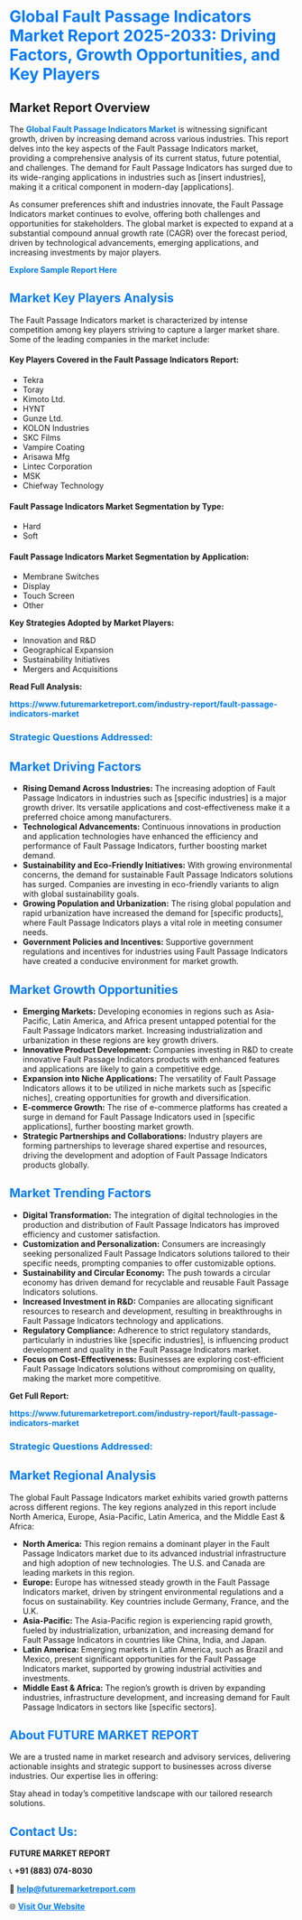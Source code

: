 <h1 style="color: #007BFF;">Global Fault Passage Indicators Market Report 2025-2033: Driving Factors, Growth Opportunities, and Key Players</h1>

<section id="overview">
<h2>Market Report Overview</h2>
<p>The <a href="https://www.futuremarketreport.com/industry-report/fault-passage-indicators-market" style="color: #007BFF; text-decoration: none;"><strong>Global Fault Passage Indicators Market</strong></a> is witnessing significant growth, driven by increasing demand across various industries. This report delves into the key aspects of the Fault Passage Indicators market, providing a comprehensive analysis of its current status, future potential, and challenges. The demand for Fault Passage Indicators has surged due to its wide-ranging applications in industries such as [insert industries], making it a critical component in modern-day [applications].</p>
<p>As consumer preferences shift and industries innovate, the Fault Passage Indicators market continues to evolve, offering both challenges and opportunities for stakeholders. The global market is expected to expand at a substantial compound annual growth rate (CAGR) over the forecast period, driven by technological advancements, emerging applications, and increasing investments by major players.</p>
</section>

<section id="overview">
<p><a href="https://www.futuremarketreport.com/request-sample/reportId=35819" style="color: #007BFF; text-decoration: none;"><strong>Explore Sample Report Here</strong></a></p>
</section>

<section id="key-players">
<h2 style="color: #007BFF;">Market Key Players Analysis</h2>
<p>The Fault Passage Indicators market is characterized by intense competition among key players striving to capture a larger market share. Some of the leading companies in the market include:</p>
<h4>Key Players Covered in the Fault Passage Indicators Report:</h4>
<ul><li>Tekra</li><li>Toray</li><li>Kimoto Ltd.</li><li>HYNT</li><li>Gunze Ltd.</li><li>KOLON Industries</li><li>SKC Films</li><li>Vampire Coating</li><li>Arisawa Mfg</li><li>Lintec Corporation</li><li>MSK</li><li>Chiefway Technology</li></ul>
<h4>Fault Passage Indicators Market Segmentation by Type:</h4>
<ul><li>Hard</li><li>Soft</li></ul>

<h4>Fault Passage Indicators Market Segmentation by Application:</h4>
<ul><li>Membrane Switches</li><li>Display</li><li>Touch Screen</li><li>Other</li></ul>
<p><strong>Key Strategies Adopted by Market Players:</strong></p>
<ul>
<li>Innovation and R&D</li>
<li>Geographical Expansion</li>
<li>Sustainability Initiatives</li>
<li>Mergers and Acquisitions</li>
</ul>
</section>

<section>
<p><strong>Read Full Analysis: </strong></p><a href="https://www.futuremarketreport.com/industry-report/fault-passage-indicators-market" style="color: #007BFF; text-decoration: none;"><strong>https://www.futuremarketreport.com/industry-report/fault-passage-indicators-market</strong></a>
<h3 style="color: #007BFF;">Strategic Questions Addressed:</h3>
</section>

<section id="driving-factors">
<h2 style="color: #007BFF;">Market Driving Factors</h2>
<ul>
<li><strong>Rising Demand Across Industries:</strong> The increasing adoption of Fault Passage Indicators in industries such as [specific industries] is a major growth driver. Its versatile applications and cost-effectiveness make it a preferred choice among manufacturers.</li>
<li><strong>Technological Advancements:</strong> Continuous innovations in production and application technologies have enhanced the efficiency and performance of Fault Passage Indicators, further boosting market demand.</li>
<li><strong>Sustainability and Eco-Friendly Initiatives:</strong> With growing environmental concerns, the demand for sustainable Fault Passage Indicators solutions has surged. Companies are investing in eco-friendly variants to align with global sustainability goals.</li>
<li><strong>Growing Population and Urbanization:</strong> The rising global population and rapid urbanization have increased the demand for [specific products], where Fault Passage Indicators plays a vital role in meeting consumer needs.</li>
<li><strong>Government Policies and Incentives:</strong> Supportive government regulations and incentives for industries using Fault Passage Indicators have created a conducive environment for market growth.</li>
</ul>
</section>

<section id="growth-opportunities">
<h2 style="color: #007BFF;">Market Growth Opportunities</h2>
<ul>
<li><strong>Emerging Markets:</strong> Developing economies in regions such as Asia-Pacific, Latin America, and Africa present untapped potential for the Fault Passage Indicators market. Increasing industrialization and urbanization in these regions are key growth drivers.</li>
<li><strong>Innovative Product Development:</strong> Companies investing in R&D to create innovative Fault Passage Indicators products with enhanced features and applications are likely to gain a competitive edge.</li>
<li><strong>Expansion into Niche Applications:</strong> The versatility of Fault Passage Indicators allows it to be utilized in niche markets such as [specific niches], creating opportunities for growth and diversification.</li>
<li><strong>E-commerce Growth:</strong> The rise of e-commerce platforms has created a surge in demand for Fault Passage Indicators used in [specific applications], further boosting market growth.</li>
<li><strong>Strategic Partnerships and Collaborations:</strong> Industry players are forming partnerships to leverage shared expertise and resources, driving the development and adoption of Fault Passage Indicators products globally.</li>
</ul>
</section>

<section id="trending-factors">
<h2 style="color: #007BFF;">Market Trending Factors</h2>
<ul>
<li><strong>Digital Transformation:</strong> The integration of digital technologies in the production and distribution of Fault Passage Indicators has improved efficiency and customer satisfaction.</li>
<li><strong>Customization and Personalization:</strong> Consumers are increasingly seeking personalized Fault Passage Indicators solutions tailored to their specific needs, prompting companies to offer customizable options.</li>
<li><strong>Sustainability and Circular Economy:</strong> The push towards a circular economy has driven demand for recyclable and reusable Fault Passage Indicators solutions.</li>
<li><strong>Increased Investment in R&D:</strong> Companies are allocating significant resources to research and development, resulting in breakthroughs in Fault Passage Indicators technology and applications.</li>
<li><strong>Regulatory Compliance:</strong> Adherence to strict regulatory standards, particularly in industries like [specific industries], is influencing product development and quality in the Fault Passage Indicators market.</li>
<li><strong>Focus on Cost-Effectiveness:</strong> Businesses are exploring cost-efficient Fault Passage Indicators solutions without compromising on quality, making the market more competitive.</li>
</ul>
</section>

<section>
<p><strong>Get Full Report: </strong></p><a href="https://www.futuremarketreport.com/industry-report/fault-passage-indicators-market" style="color: #007BFF; text-decoration: none;"><strong>https://www.futuremarketreport.com/industry-report/fault-passage-indicators-market</strong></a>
<h3 style="color: #007BFF;">Strategic Questions Addressed:</h3>
</section>


<section id="regional-analysis">
<h2 style="color: #007BFF;">Market Regional Analysis</h2>
<p>The global Fault Passage Indicators market exhibits varied growth patterns across different regions. The key regions analyzed in this report include North America, Europe, Asia-Pacific, Latin America, and the Middle East & Africa:</p>
<ul>
<li><strong>North America:</strong> This region remains a dominant player in the Fault Passage Indicators market due to its advanced industrial infrastructure and high adoption of new technologies. The U.S. and Canada are leading markets in this region.</li>
<li><strong>Europe:</strong> Europe has witnessed steady growth in the Fault Passage Indicators market, driven by stringent environmental regulations and a focus on sustainability. Key countries include Germany, France, and the U.K.</li>
<li><strong>Asia-Pacific:</strong> The Asia-Pacific region is experiencing rapid growth, fueled by industrialization, urbanization, and increasing demand for Fault Passage Indicators in countries like China, India, and Japan.</li>
<li><strong>Latin America:</strong> Emerging markets in Latin America, such as Brazil and Mexico, present significant opportunities for the Fault Passage Indicators market, supported by growing industrial activities and investments.</li>
<li><strong>Middle East & Africa:</strong> The region’s growth is driven by expanding industries, infrastructure development, and increasing demand for Fault Passage Indicators in sectors like [specific sectors].</li>
</ul>
</section>

<footer>
<h2 style="color: #007BFF;">About FUTURE MARKET REPORT</h2>
<p>We are a trusted name in market research and advisory services, delivering actionable insights and strategic support to businesses across diverse industries. Our expertise lies in offering:</p>

<p>Stay ahead in today’s competitive landscape with our tailored research solutions.</p>

<h2 style="color: #007BFF;">Contact Us:</h2>
<p><strong>FUTURE MARKET REPORT</strong></p>
<p>📞 <strong>+91 (883) 074-8030</strong></p>
<p>📧 <strong><a href="mailto:help@futuremarketreport.com" style="color: #007BFF;">help@futuremarketreport.com</a></strong></p>
<p>🌐 <strong><a href="https://www.futuremarketreport.com/" style="color: #007BFF;">Visit Our Website</a></strong></p>
</footer>